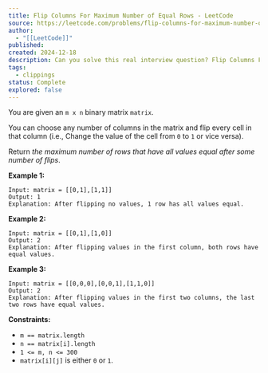 ```yaml
---
title: Flip Columns For Maximum Number of Equal Rows - LeetCode
source: https://leetcode.com/problems/flip-columns-for-maximum-number-of-equal-rows/description/
author:
  - "[[LeetCode]]"
published:
created: 2024-12-18
description: Can you solve this real interview question? Flip Columns For Maximum Number of Equal Rows - You are given an m x n binary matrix matrix.You can choose any number of columns in the matrix and flip every cell in that column (i.e., Change the value of the cell from 0 to 1 or vice versa).Return the maximum number of rows that have all values equal after some number of flips.
tags:
  - clippings
status: Complete
explored: false
---
```

You are given an `m x n` binary matrix `matrix`.

You can choose any number of columns in the matrix and flip every cell in that column (i.e., Change the value of the cell from `0` to `1` or vice versa).

Return *the maximum number of rows that have all values equal after some number of flips*.

**Example 1:**

```
Input: matrix = [[0,1],[1,1]]
Output: 1
Explanation: After flipping no values, 1 row has all values equal.
```

**Example 2:**

```
Input: matrix = [[0,1],[1,0]]
Output: 2
Explanation: After flipping values in the first column, both rows have equal values.
```

**Example 3:**

```
Input: matrix = [[0,0,0],[0,0,1],[1,1,0]]
Output: 2
Explanation: After flipping values in the first two columns, the last two rows have equal values.
```

**Constraints:**

- `m == matrix.length`
- `n == matrix[i].length`
- `1 <= m, n <= 300`
- `matrix[i][j]` is either `0` or `1`.